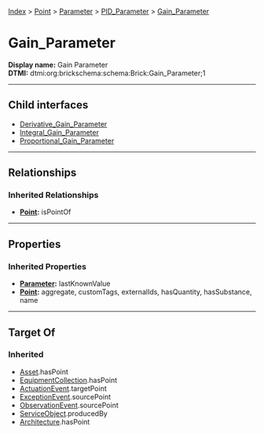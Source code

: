 [Index](../../../../index.md) > [Point](../../../Point.md) > [Parameter](../../Parameter.md) > [PID_Parameter](../PID_Parameter.md) > [Gain_Parameter](#)
# Gain_Parameter

**Display name:** Gain Parameter<br />
**DTMI:** dtmi:org:brickschema:schema:Brick:Gain_Parameter;1

---

## Child interfaces
* [Derivative_Gain_Parameter](Derivative_Gain_Parameter.md)
* [Integral_Gain_Parameter](Integral_Gain_Parameter/Integral_Gain_Parameter.md)
* [Proportional_Gain_Parameter](Proportional_Gain_Parameter/Proportional_Gain_Parameter.md)

---

## Relationships

### Inherited Relationships
* **[Point](../../../Point.md):** isPointOf

---

## Properties

### Inherited Properties
* **[Parameter](../../Parameter.md):** lastKnownValue
* **[Point](../../../Point.md):** aggregate, customTags, externalIds, hasQuantity, hasSubstance, name

---

## Target Of
### Inherited
* [Asset](../../../../Asset/Asset.md).hasPoint
* [EquipmentCollection](../../../../Collection/EquipmentCollection.md).hasPoint
* [ActuationEvent](../../../../Event/PointEvent/ActuationEvent.md).targetPoint
* [ExceptionEvent](../../../../Event/PointEvent/ExceptionEvent.md).sourcePoint
* [ObservationEvent](../../../../Event/PointEvent/ObservationEvent.md).sourcePoint
* [ServiceObject](../../../../Information/ServiceObject/ServiceObject.md).producedBy
* [Architecture](../../../../Space/Architecture/Architecture.md).hasPoint

